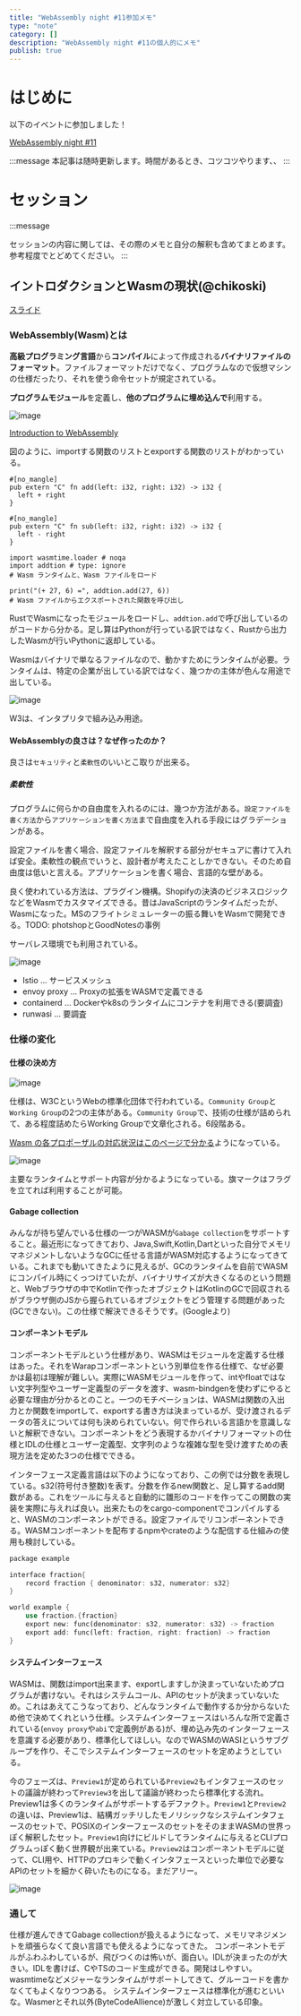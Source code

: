 ```yaml
---
title: "WebAssembly night #11参加メモ"
type: "note"
category: []
description: "WebAssembly night #11の個人的にメモ"
publish: true
---
```



# はじめに
以下のイベントに参加しました！

[WebAssembly night #11](https://emsn.connpass.com/event/290430/)


:::message
本記事は随時更新します。時間があるとき、コツコツやります、、
:::


# セッション

:::message

セッションの内容に関しては、その際のメモと自分の解釈も含めてまとめます。参考程度でとどめてください。
:::

## イントロダクションとWasmの現状(@chikoski)

[スライド](https://docs.google.com/presentation/d/e/2PACX-1vT1lHyxBGLDCV3NDPeaNrN3KLNDeCwwE5WBIID37Uwe_R5IWeZJxxJpjc2QVFeDeCMFPjZtPve-NN5R/pub?start=true&loop=false&delayms=3000&slide=id.g277ed818401_0_78)


### WebAssembly(Wasm)とは

**高級プログラミング言語**から**コンパイル**によって作成される**バイナリファイルのフォーマット**。ファイルフォーマットだけでなく、プログラムなので仮想マシンの仕様だったり、それを使う命令セットが規定されている。

**プログラムモジュール**を定義し、**他のプログラムに埋め込んで**利用する。

![image](https://github.com/shuntaka9576/ddbrew/assets/12817245/6a8a24e2-bc0d-41db-b7cf-69a1396bb255)

[Introduction to WebAssembly](https://rsms.me/wasm-intro)

図のように、importする関数のリストとexportする関数のリストがわかっている。


```rust:Wasmにするrustのコード
#[no_mangle]
pub extern "C" fn add(left: i32, right: i32) -> i32 {
  left + right
}

#[no_mangle]
pub extern "C" fn sub(left: i32, right: i32) -> i32 {
  left - right
}
```

```python:Wasmを利用するPythonのコード
import wasmtime.loader # noqa
import addtion # type: ignore
# Wasm ランタイムと、Wasm ファイルをロード

print("(+ 27, 6) =", addtion.add(27, 6))
# Wasm ファイルからエクスポートされた関数を呼び出し
```

RustでWasmになったモジュールをロードし、`addtion.add`で呼び出しているのがコードから分かる。足し算はPythonが行っている訳ではなく、Rustから出力したWasmが行いPythonに返却している。

Wasmはバイナリで単なるファイルなので、動かすためにランタイムが必要。ランタイムは、特定の企業が出している訳ではなく、幾つかの主体が色んな用途で出している。

![image](https://github.com/shuntaka9576/ddbrew/assets/12817245/fd183d86-b082-4247-9f39-372a8c74dee6)

W3は、インタプリタで組み込み用途。


#### WebAssemblyの良さは？なぜ作ったのか？

良さは`セキュリティ`と`柔軟性`のいいとこ取りが出来る。

##### 柔軟性

プログラムに何らかの自由度を入れるのには、幾つか方法がある。`設定ファイルを書く方法`から`アプリケーションを書く方法`まで自由度を入れる手段にはグラデーションがある。

設定ファイルを書く場合、設定ファイルを解釈する部分がセキュアに書けて入れば安全。柔軟性の観点でいうと、設計者が考えたことしかできない。そのため自由度は低いと言える。アプリケーションを書く場合、言語的な壁がある。

良く使われている方法は、プラグイン機構。Shopifyの決済のビジネスロジックなどをWasmでカスタマイズできる。昔はJavaScriptのランタイムだったが、Wasmになった。MSのフライトシミュレーターの振る舞いをWasmで開発できる。TODO: photshopとGoodNotesの事例

サーバレス環境でも利用されている。

![image](https://github.com/shuntaka9576/ddbrew/assets/12817245/c962fd88-235b-4bc3-9fe1-49ff7bb838ba)

* Istio ... サービスメッシュ
* envoy proxy ... Proxyの拡張をWASMで定義できる
* containerd ... Dockerやk8sのランタイムにコンテナを利用できる(要調査)
* runwasi ... 要調査



### 仕様の変化

#### 仕様の決め方

![image](https://github.com/shuntaka9576/ddbrew/assets/12817245/7b0a6fba-5f47-4ece-aac3-3a93eb9579f8)

仕様は、W3CというWebの標準化団体で行われている。`Community Group`と`Working Group`の2つの主体がある。`Community Group`で、技術の仕様が詰められて、ある程度詰めたらWorking Groupで文章化される。6段階ある。

[Wasm の各プロポーザルの対応状況はこのページで分かる](https://webassembly.org/roadmap/)ようになっている。

![image](https://github.com/shuntaka9576/ddbrew/assets/12817245/713510a9-37a6-4d20-bb47-d2b45a58648a)

主要なランタイムとサポート内容が分かるようになっている。旗マークはフラグを立てれば利用することが可能。

#### Gabage collection
みんなが待ち望んでいる仕様の一つがWASMが`Gabage collection`をサポートすること。最近形になってきており、Java,Swift,Kotlin,Dartといった自分でメモリマネジメントしないようなGCに任せる言語がWASM対応するようになってきている。これまでも動いてきたように見えるが、GCのランタイムを自前でWASMにコンパイル時にくっつけていたが、バイナリサイズが大きくなるのという問題と、Webブラウザの中でKotlinで作ったオブジェクトはKotlinのGCで回収されるがブラウザ側のJSから握られているオブジェクトをどう管理する問題があった(GCできない)。この仕様で解決できるそうです。(Googleより)

#### コンポーネントモデル

コンポーネントモデルという仕様があり、WASMはモジュールを定義する仕様はあった。それをWarapコンポーネントという別単位を作る仕様で、なぜ必要かは最初は理解が難しい。実際にWASMモジュールを作って、intやfloatではない文字列型やユーザー定義型のデータを渡す、wasm-bindgenを使わずにやると必要な理由が分かるとのこと。一つのモチベーションは、WASMは関数の入出力とか関数をimportして、exportする書き方は決まっているが、受け渡されるデータの答えについては何も決められていない。何で作られいる言語かを意識しないと解釈できない。コンポーネントをどう表現するかバイナリフォーマットの仕様とIDLの仕様とユーザー定義型、文字列のような複雑な型を受け渡すための表現方法を定めた3つの仕様でできる。


インターフェース定義言語は以下のようになっており、この例では分数を表現している。s32(符号付き整数)を表す。分数を作るnew関数と、足し算するadd関数がある。これをツールに与えると自動的に雛形のコードを作ってこの関数の実装を実際に与えれば良い。出来たものをcargo-componentでコンパイルすると、WASMのコンポーネントができる。設定ファイルでリコンポーネントできる。WASMコンポーネントを配布するnpmやcrateのような配信する仕組みの使用も検討している。
```rust
package example

interface fraction{
    record fraction { denominator: s32, numerator: s32}
}

world example {
    use fraction.{fraction}
    export new: func(denominator: s32, numerator: s32) -> fraction
    export add: func(left: fraction, right: fraction) -> fraction
}
```

#### システムインターフェース

WASMは、関数はimport出来ます、exportしますしか決まっていないためプログラムが書けない。それはシステムコール、APIのセットが決まっていないため。これはあえてこうなっており、どんなランタイムで動作するか分からないため他で決めてくれという仕様。システムインターフェースはいろんな所で定義されている(`envoy proxy`や`abi`で定義例がある)が、埋め込み先のインターフェースを意識する必要があり、標準化してほしい。なのでWASMのWASIというサブグループを作り、そこでシステムインターフェースのセットを定めようとしている。

今のフェーズは、`Preview1`が定められている`Preview2`もインタフェースのセットの議論が終わって`Preview3`を出して議論が終わったら標準化する流れ。Preview1は多くのランタイムがサポートするデファクト。`Preview1`と`Preview2`の違いは、Preview1は、結構ガッチリしたモノリシックなシステムインタフェースのセットで、POSIXのインターフェースのセットをそのままWASMの世界っぽく解釈したセット。`Preview1`向けにビルドしてランタイムに与えるとCLIプログラムっぽく動く世界観が出来ている。`Preview2`はコンポーネントモデルに従って、CLI用や、HTTPのプロキシで動くインタフェースといった単位で必要なAPIのセットを細かく砕いたものになる。まだアリー。

![image](https://github.com/shuntaka9576/ddbrew/assets/12817245/0b1e5024-296a-4614-8c11-7cafa8fbe607)

### 通して

仕様が進んできてGabage collectionが扱えるようになって、メモリマネジメントを頑張らなくて良い言語でも使えるようになってきた。
コンポーネントモデルがふわふわしているが、飛びつくのは怖いが、面白い。IDLが決まったのが大きい。IDLを書けば、CやTSのコード生成ができる。開発はしやすい。wasmtimeなどメジャーなランタイムがサポートしてきて、グルーコードを書かなくてもよくなりつつある。
システムインターフェースは標準化が進むといいな。Wasmerとそれ以外(ByteCodeAllience)が激しく対立している印象。


